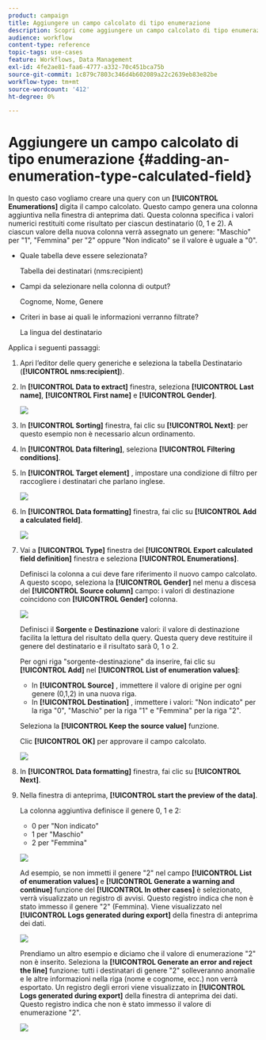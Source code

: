 ```yaml
---
product: campaign
title: Aggiungere un campo calcolato di tipo enumerazione
description: Scopri come aggiungere un campo calcolato di tipo enumerazione
audience: workflow
content-type: reference
topic-tags: use-cases
feature: Workflows, Data Management
exl-id: 4fe2ae81-faa6-4777-a332-70c451bca75b
source-git-commit: 1c879c7803c346d4b602089a22c2639eb83e82be
workflow-type: tm+mt
source-wordcount: '412'
ht-degree: 0%

---
```


# Aggiungere un campo calcolato di tipo enumerazione {#adding-an-enumeration-type-calculated-field}

In questo caso vogliamo creare una query con un **[!UICONTROL Enumerations]** digita il campo calcolato. Questo campo genera una colonna aggiuntiva nella finestra di anteprima dati. Questa colonna specifica i valori numerici restituiti come risultato per ciascun destinatario (0, 1 e 2). A ciascun valore della nuova colonna verrà assegnato un genere: &quot;Maschio&quot; per &quot;1&quot;, &quot;Femmina&quot; per &quot;2&quot; oppure &quot;Non indicato&quot; se il valore è uguale a &quot;0&quot;.

* Quale tabella deve essere selezionata?

   Tabella dei destinatari (nms:recipient)

* Campi da selezionare nella colonna di output?

   Cognome, Nome, Genere

* Criteri in base ai quali le informazioni verranno filtrate?

   La lingua del destinatario

Applica i seguenti passaggi:

1. Apri l’editor delle query generiche e seleziona la tabella Destinatario (**[!UICONTROL nms:recipient]**).
1. In **[!UICONTROL Data to extract]** finestra, seleziona **[!UICONTROL Last name]**, **[!UICONTROL First name]** e **[!UICONTROL Gender]**.

   ![](assets/query_editor_nveau_73.png)

1. In **[!UICONTROL Sorting]** finestra, fai clic su **[!UICONTROL Next]**: per questo esempio non è necessario alcun ordinamento.
1. In **[!UICONTROL Data filtering]**, seleziona **[!UICONTROL Filtering conditions]**.
1. In **[!UICONTROL Target element]** , impostare una condizione di filtro per raccogliere i destinatari che parlano inglese.

   ![](assets/query_editor_nveau_74.png)

1. In **[!UICONTROL Data formatting]** finestra, fai clic su **[!UICONTROL Add a calculated field]**.

   ![](assets/query_editor_nveau_75.png)

1. Vai a **[!UICONTROL Type]** finestra del **[!UICONTROL Export calculated field definition]** finestra e seleziona **[!UICONTROL Enumerations]**.

   Definisci la colonna a cui deve fare riferimento il nuovo campo calcolato. A questo scopo, seleziona la **[!UICONTROL Gender]** nel menu a discesa del **[!UICONTROL Source column]** campo: i valori di destinazione coincidono con **[!UICONTROL Gender]** colonna.

   ![](assets/query_editor_nveau_76.png)

   Definisci il **Sorgente** e **Destinazione** valori: il valore di destinazione facilita la lettura del risultato della query. Questa query deve restituire il genere del destinatario e il risultato sarà 0, 1 o 2.

   Per ogni riga &quot;sorgente-destinazione&quot; da inserire, fai clic su **[!UICONTROL Add]** nel **[!UICONTROL List of enumeration values]**:

   * In **[!UICONTROL Source]** , immettere il valore di origine per ogni genere (0,1,2) in una nuova riga.
   * In **[!UICONTROL Destination]** , immettere i valori: &quot;Non indicato&quot; per la riga &quot;0&quot;, &quot;Maschio&quot; per la riga &quot;1&quot; e &quot;Femmina&quot; per la riga &quot;2&quot;.

   Seleziona la **[!UICONTROL Keep the source value]** funzione.

   Clic **[!UICONTROL OK]** per approvare il campo calcolato.

   ![](assets/query_editor_nveau_77.png)

1. In **[!UICONTROL Data formatting]** finestra, fai clic su **[!UICONTROL Next]**.
1. Nella finestra di anteprima, **[!UICONTROL start the preview of the data]**.

   La colonna aggiuntiva definisce il genere 0, 1 e 2:

   * 0 per &quot;Non indicato&quot;
   * 1 per &quot;Maschio&quot;
   * 2 per &quot;Femmina&quot;

   ![](assets/query_editor_nveau_78.png)

   Ad esempio, se non immetti il genere &quot;2&quot; nel campo **[!UICONTROL List of enumeration values]** e **[!UICONTROL Generate a warning and continue]** funzione del **[!UICONTROL In other cases]** è selezionato, verrà visualizzato un registro di avvisi. Questo registro indica che non è stato immesso il genere &quot;2&quot; (Femmina). Viene visualizzato nel **[!UICONTROL Logs generated during export]** della finestra di anteprima dei dati.

   ![](assets/query_editor_nveau_79.png)

   Prendiamo un altro esempio e diciamo che il valore di enumerazione &quot;2&quot; non è inserito. Seleziona la **[!UICONTROL Generate an error and reject the line]** funzione: tutti i destinatari di genere &quot;2&quot; solleveranno anomalie e le altre informazioni nella riga (nome e cognome, ecc.) non verrà esportato. Un registro degli errori viene visualizzato in **[!UICONTROL Logs generated during export]** della finestra di anteprima dei dati. Questo registro indica che non è stato immesso il valore di enumerazione &quot;2&quot;.

   ![](assets/query_editor_nveau_80.png)
